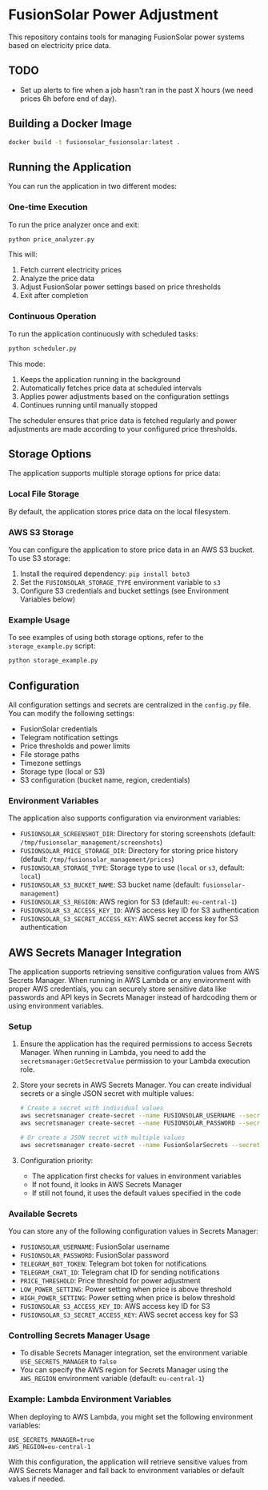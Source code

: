 # FusionSolar Power Adjustment

This repository contains tools for managing FusionSolar power systems based on electricity price data.

## TODO

- Set up alerts to fire when a job hasn't ran in the past X hours (we need prices 6h before end of day).

## Building a Docker Image

```bash
docker build -t fusionsolar_fusionsolar:latest .
```

## Running the Application

You can run the application in two different modes:

### One-time Execution

To run the price analyzer once and exit:

```bash
python price_analyzer.py
```

This will:
1. Fetch current electricity prices
2. Analyze the price data
3. Adjust FusionSolar power settings based on price thresholds
4. Exit after completion

### Continuous Operation

To run the application continuously with scheduled tasks:

```bash
python scheduler.py
```

This mode:
1. Keeps the application running in the background
2. Automatically fetches price data at scheduled intervals
3. Applies power adjustments based on the configuration settings
4. Continues running until manually stopped

The scheduler ensures that price data is fetched regularly and power adjustments are made according to your configured price thresholds.

## Storage Options

The application supports multiple storage options for price data:

### Local File Storage

By default, the application stores price data on the local filesystem.

### AWS S3 Storage

You can configure the application to store price data in an AWS S3 bucket. To use S3 storage:

1. Install the required dependency: `pip install boto3`
2. Set the `FUSIONSOLAR_STORAGE_TYPE` environment variable to `s3`
3. Configure S3 credentials and bucket settings (see Environment Variables below)

### Example Usage

To see examples of using both storage options, refer to the `storage_example.py` script:

```bash
python storage_example.py
```

## Configuration

All configuration settings and secrets are centralized in the `config.py` file. You can modify the following settings:

- FusionSolar credentials
- Telegram notification settings
- Price thresholds and power limits
- File storage paths
- Timezone settings
- Storage type (local or S3)
- S3 configuration (bucket name, region, credentials)

### Environment Variables

The application also supports configuration via environment variables:

- `FUSIONSOLAR_SCREENSHOT_DIR`: Directory for storing screenshots (default: `/tmp/fusionsolar_management/screenshots`)
- `FUSIONSOLAR_PRICE_STORAGE_DIR`: Directory for storing price history (default: `/tmp/fusionsolar_management/prices`)
- `FUSIONSOLAR_STORAGE_TYPE`: Storage type to use (`local` or `s3`, default: `local`)
- `FUSIONSOLAR_S3_BUCKET_NAME`: S3 bucket name (default: `fusionsolar-management`)
- `FUSIONSOLAR_S3_REGION`: AWS region for S3 (default: `eu-central-1`)
- `FUSIONSOLAR_S3_ACCESS_KEY_ID`: AWS access key ID for S3 authentication
- `FUSIONSOLAR_S3_SECRET_ACCESS_KEY`: AWS secret access key for S3 authentication

## AWS Secrets Manager Integration

The application supports retrieving sensitive configuration values from AWS Secrets Manager. When running in AWS Lambda or any environment with proper AWS credentials, you can securely store sensitive data like passwords and API keys in Secrets Manager instead of hardcoding them or using environment variables.

### Setup

1. Ensure the application has the required permissions to access Secrets Manager. When running in Lambda, you need to add the `secretsmanager:GetSecretValue` permission to your Lambda execution role.

2. Store your secrets in AWS Secrets Manager. You can create individual secrets or a single JSON secret with multiple values:

   ```bash
   # Create a secret with individual values
   aws secretsmanager create-secret --name FUSIONSOLAR_USERNAME --secret-string "your-username"
   aws secretsmanager create-secret --name FUSIONSOLAR_PASSWORD --secret-string "your-password"

   # Or create a JSON secret with multiple values
   aws secretsmanager create-secret --name FusionSolarSecrets --secret-string '{"FUSIONSOLAR_USERNAME":"your-username","FUSIONSOLAR_PASSWORD":"your-password","TELEGRAM_BOT_TOKEN":"your-bot-token"}'
   ```

3. Configuration priority:
   - The application first checks for values in environment variables
   - If not found, it looks in AWS Secrets Manager
   - If still not found, it uses the default values specified in the code

### Available Secrets

You can store any of the following configuration values in Secrets Manager:

- `FUSIONSOLAR_USERNAME`: FusionSolar username
- `FUSIONSOLAR_PASSWORD`: FusionSolar password
- `TELEGRAM_BOT_TOKEN`: Telegram bot token for notifications
- `TELEGRAM_CHAT_ID`: Telegram chat ID for sending notifications
- `PRICE_THRESHOLD`: Price threshold for power adjustment
- `LOW_POWER_SETTING`: Power setting when price is above threshold
- `HIGH_POWER_SETTING`: Power setting when price is below threshold
- `FUSIONSOLAR_S3_ACCESS_KEY_ID`: AWS access key ID for S3
- `FUSIONSOLAR_S3_SECRET_ACCESS_KEY`: AWS secret access key for S3

### Controlling Secrets Manager Usage

- To disable Secrets Manager integration, set the environment variable `USE_SECRETS_MANAGER` to `false`
- You can specify the AWS region for Secrets Manager using the `AWS_REGION` environment variable (default: `eu-central-1`)

### Example: Lambda Environment Variables

When deploying to AWS Lambda, you might set the following environment variables:

```
USE_SECRETS_MANAGER=true
AWS_REGION=eu-central-1
```

With this configuration, the application will retrieve sensitive values from AWS Secrets Manager and fall back to environment variables or default values if needed.
